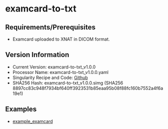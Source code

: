 # examcard-to-txt

## Requirements/Prerequisites

- Examcard uploaded to XNAT in DICOM format.

## Version Information

- Current Version: examcard-to-txt_v1.0.0
- Processor Name: examcard-to-txt_v1.0.0.yaml
- Singularity Recipe and Code: [Github](https://github.com/VUIIS/examcardtotxt)
- SHA256 Hash: examcard-to-txt_v1.0.0.simg (SHA256 8897cc83c948f7934bf640ff3923531b85eaa95b08f88fc160b7552a4f6a19e1)

## Examples

- [example_examcard](pdfs/LANDMAN_UPGRAD_examcard.pdf)
